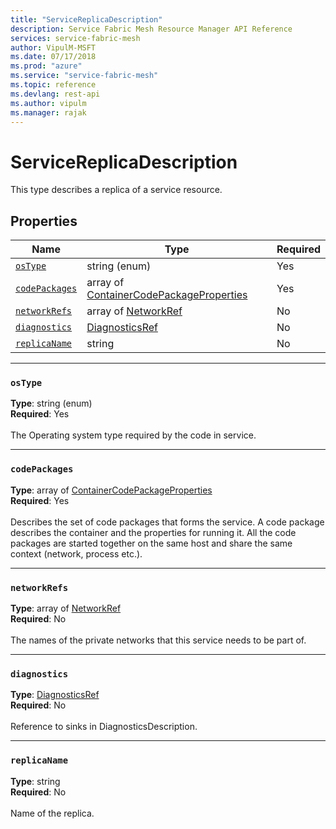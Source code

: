 ```yaml
---
title: "ServiceReplicaDescription"
description: Service Fabric Mesh Resource Manager API Reference
services: service-fabric-mesh
author: VipulM-MSFT
ms.date: 07/17/2018
ms.prod: "azure"
ms.service: "service-fabric-mesh"
ms.topic: reference
ms.devlang: rest-api
ms.author: vipulm
ms.manager: rajak
---
```

# ServiceReplicaDescription

This type describes a replica of a service resource.

## Properties
| Name | Type | Required |
| --- | --- | --- |
| [`osType`](#ostype) | string (enum) | Yes |
| [`codePackages`](#codepackages) | array of [ContainerCodePackageProperties](sfmeshrp-model-containercodepackageproperties.md) | Yes |
| [`networkRefs`](#networkrefs) | array of [NetworkRef](sfmeshrp-model-networkref.md) | No |
| [`diagnostics`](#diagnostics) | [DiagnosticsRef](sfmeshrp-model-diagnosticsref.md) | No |
| [`replicaName`](#replicaname) | string | No |

____
### `osType`
__Type__: string (enum) <br/>
__Required__: Yes<br/>
<br/>
The Operating system type required by the code in service.





____
### `codePackages`
__Type__: array of [ContainerCodePackageProperties](sfmeshrp-model-containercodepackageproperties.md) <br/>
__Required__: Yes<br/>
<br/>
Describes the set of code packages that forms the service. A code package describes the container and the properties for running it. All the code packages are started together on the same host and share the same context (network, process etc.).


____
### `networkRefs`
__Type__: array of [NetworkRef](sfmeshrp-model-networkref.md) <br/>
__Required__: No<br/>
<br/>
The names of the private networks that this service needs to be part of.

____
### `diagnostics`
__Type__: [DiagnosticsRef](sfmeshrp-model-diagnosticsref.md) <br/>
__Required__: No<br/>
<br/>
Reference to sinks in DiagnosticsDescription.

____
### `replicaName`
__Type__: string <br/>
__Required__: No<br/>
<br/>
Name of the replica.
